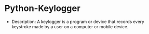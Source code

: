 # Python-Keylogger
- Description:
A keylogger is a program or device that records every keystroke made by a user on a computer or mobile device.
